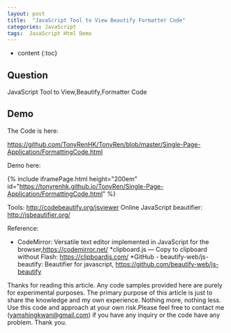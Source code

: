```yaml
---
layout: post
title:  "JavaScript Tool to View Beautify Formatter Code"
categories: JavaScript
tags:  JavaScript Html Demo
---
```

* content
{:toc}


## Question

JavaScript Tool to View,Beautify,Formatter Code






## Demo

The Code is here:

https://github.com/TonyRenHK/TonyRen/blob/master/Single-Page-Application/FormattingCode.html


Demo here:

{% include iframePage.html height="200em" id="https://tonyrenhk.github.io/TonyRen/Single-Page-Application/FormattingCode.html" %}

Tools: 
http://codebeautify.org/jsviewer
Online JavaScript beautifier:  http://jsbeautifier.org/

Reference:
  * CodeMirror: Versatile text editor implemented in JavaScript for the browser,https://codemirror.net/
  *clipboard.js — Copy to clipboard without Flash: https://clipboardjs.com/ 
  *GitHub - beautify-web/js-beautify: Beautifier for javascript, https://github.com/beautify-web/js-beautify

Thanks for reading this article. Any code samples provided here are purely for experimental purposes. The primary purpose of this article is just to share the knowledge and my own experience. Nothing more, nothing less. Use this code and approach at your own risk.Please feel free to contact me (yamshingkwan@gmail.com) if you have any inquiry or the code have any problem. Thank you.
